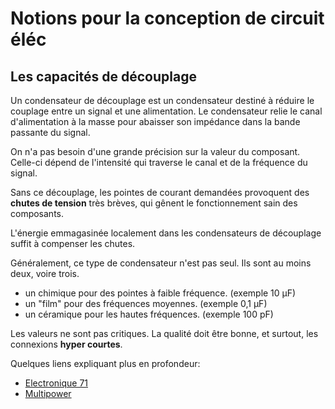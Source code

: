 # Notions pour la conception de circuit éléc


## Les capacités de découplage

Un condensateur de découplage est un condensateur destiné à réduire le couplage entre un signal et une alimentation. Le condensateur relie le canal d'alimentation à la masse pour abaisser son impédance dans la bande passante du signal.

On n'a pas besoin d'une grande précision sur la valeur du composant. Celle-ci dépend de l'intensité qui traverse le canal et de la fréquence du signal. 

Sans ce découplage, les pointes de courant demandées provoquent des **chutes de tension** très brèves, qui gênent le fonctionnement sain des composants.

L'énergie emmagasinée localement dans les condensateurs de découplage suffit à compenser les chutes.

Généralement, ce type de condensateur n'est pas seul. Ils sont au moins deux, voire trois.

- un chimique pour des pointes à faible fréquence. (exemple 10 µF)
- un "film" pour des fréquences moyennes. (exemple 0,1 µF)
- un céramique pour les hautes fréquences. (exemple 100 pF)

Les valeurs ne sont pas critiques. La qualité doit être bonne, et surtout, les connexions **hyper courtes**. 

Quelques liens expliquant plus en profondeur:

- [Electronique 71](https://www.multipower.fr/-ressources/blog-2/condensateurs-de-decouplage/)
- [Multipower](http://electronique71.com/theories-condensateur-de-decouplage/)